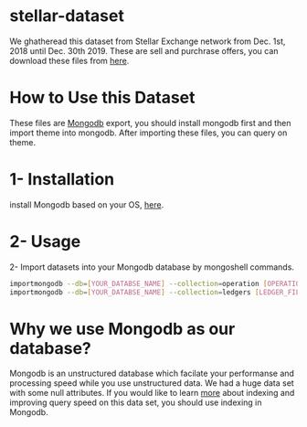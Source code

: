 # stellar-dataset

We ghatheread this dataset from Stellar Exchange network from Dec. 1st, 2018 until Dec. 30th 2019.
These are sell and purchrase offers, you can download these files from [here](https://drive.google.com/drive/folders/19BlliamJnfxTQWerCqaEw9VzQjRcOEyi?usp=sharing). 


# How to Use this Dataset
These files are [Mongodb](https://www.mongodb.com/) export, you should install mongodb first and then import theme into mongodb.
After importing these files, you can query on theme.

# 1- Installation
  install Mongodb based on your OS, [here](https://docs.mongodb.com/manual/installation/).
# 2- Usage
2- Import datasets into your Mongodb database by mongoshell commands.
```bash
importmongodb --db=[YOUR_DATABSE_NAME] --collection=operation [OPERATION_FILE_NAME.json]
importmongodb --db=[YOUR_DATABSE_NAME] --collection=ledgers [LEDGER_FILE_NAME.json]
```
# Why we use Mongodb as our database?
Mongodb is an unstructured database which facilate your performanse and processing speed while you use unstructured data.
We had a huge data set with some null attributes.
If you would like to learn [more](https://docs.mongodb.com/manual/indexes/) about indexing and improving query speed on this data set, you should use indexing in Mongodb.
